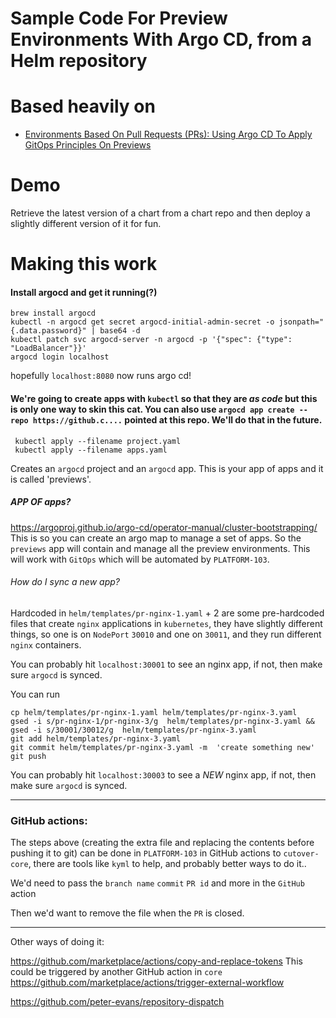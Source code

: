 # Sample Code For Preview Environments With Argo CD, from a Helm repository
# Based heavily on
* [Environments Based On Pull Requests (PRs): Using Argo CD To Apply GitOps Principles On Previews](https://youtu.be/cpAaI8p4R60)


# Demo

Retrieve the latest version of a chart from a chart repo and then deploy a slightly different version of it for fun.

# Making this work

#### Install argocd and get it running(?)

```
brew install argocd
kubectl -n argocd get secret argocd-initial-admin-secret -o jsonpath="{.data.password}" | base64 -d
kubectl patch svc argocd-server -n argocd -p '{"spec": {"type": "LoadBalancer"}}'
argocd login localhost
```

hopefully `localhost:8080` now runs argo cd!

#### We're going to create apps with `kubectl` so that they are _as code_ but this is only one way to skin this cat. You can also use   `argocd app create --repo https://github.c....` pointed at this repo. We'll do that in the future.

```
 kubectl apply --filename project.yaml
 kubectl apply --filename apps.yaml
```

Creates an `argocd` project and an `argocd` app. This is your app of apps and it is called 'previews'.

##### APP OF apps?

https://argoproj.github.io/argo-cd/operator-manual/cluster-bootstrapping/ This is so you can create an argo map to manage a set of apps. So the `previews` app will contain and manage all the preview environments. This will work with `GitOps` which will be automated by `PLATFORM-103`.


###### How do I sync a new app?


Hardcoded in `helm/templates/pr-nginx-1.yaml` + 2 are some pre-hardcoded files that create `nginx` applications in `kubernetes`, they have slightly different things, so one is on `NodePort` `30010` and one on `30011`, and they run different `nginx` containers.

You can probably hit `localhost:30001` to see an nginx app, if not, then make sure `argocd` is synced.

You can run 
```
cp helm/templates/pr-nginx-1.yaml helm/templates/pr-nginx-3.yaml
gsed -i s/pr-nginx-1/pr-nginx-3/g  helm/templates/pr-nginx-3.yaml && gsed -i s/30001/30012/g  helm/templates/pr-nginx-3.yaml 
git add helm/templates/pr-nginx-3.yaml
git commit helm/templates/pr-nginx-3.yaml -m  'create something new'
git push
```



You can probably hit `localhost:30003` to see a _NEW_ nginx app, if not, then make sure `argocd` is synced.


---

### GitHub actions:

The steps above (creating the extra file and replacing the contents before pushing it to git) can be done in `PLATFORM-103` in GitHub actions to `cutover-core`, there are tools like `kyml` to help, and probably better ways to do it..

We'd need to pass the `branch name` `commit` `PR id` and more in the `GitHub` action

Then we'd want to remove the file when the `PR` is closed.

---

Other ways of doing it:

https://github.com/marketplace/actions/copy-and-replace-tokens This could be triggered by another GitHub action in `core`
https://github.com/marketplace/actions/trigger-external-workflow

https://github.com/peter-evans/repository-dispatch
